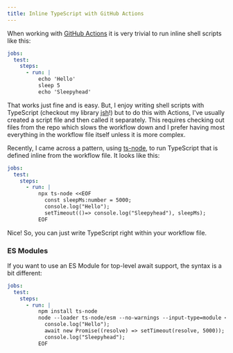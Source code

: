 ```yaml
---
title: Inline TypeScript with GitHub Actions
---
```


When working with [GitHub Actions](https://github.com/features/actions) it is very trivial to run inline shell scripts like this:

```yaml
jobs:
  test:
    steps:
      - run: |
          echo 'Hello'
          sleep 5
          echo 'Sleepyhead'
```

That works just fine and is easy.  But, I enjoy writing shell scripts with TypeScript (checkout my library [jsh](https://github.com/bradymholt/jsh)!) but to do this with Actions, I've usually created a script file and then called it separately.  This requires checking out files from the repo which slows the workflow down and I prefer having most everything in the workflow file itself unless it is more complex.

Recently, I came across a pattern, using [ts-node](https://typestrong.org/ts-node/), to run TypeScript that is defined inline from the workflow file.  It looks like this:

```yaml
jobs:
  test:
    steps:
      - run: |
          npx ts-node <<EOF
            const sleepMs:number = 5000;
            console.log("Hello");
            setTimeout(()=> console.log("Sleepyhead"), sleepMs);
          EOF
```

Nice!  So, you can just write TypeScript right within your workflow file.

### ES Modules
If you want to use an ES Module for top-level await support, the syntax is a bit different:

```yaml
jobs:
  test:
    steps:
      - run: |
          npm install ts-node
          node --loader ts-node/esm --no-warnings --input-type=module <<EOF
            console.log("Hello");
            await new Promise((resolve) => setTimeout(resolve, 5000));
            console.log("Sleepyhead");
          EOF
```

